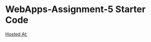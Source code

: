 # WebApps-Assignment-5 Starter Code

[Hosted At: ]( https://44-563-web-apps-s23.github.io/44563-webapps-s23-assignment5-AshokkumarGanji/play.html)